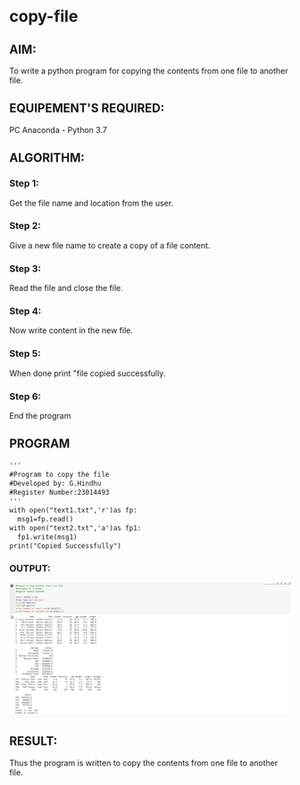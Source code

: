 # copy-file
## AIM:
To write a python program for copying the contents from one file to another file.
## EQUIPEMENT'S REQUIRED: 
PC
Anaconda - Python 3.7
## ALGORITHM: 
### Step 1:
Get the file name and location from the user.
### Step 2: 
Give a new file name to create a copy of a file content.
### Step 3: 
Read the file and close the file.
### Step 4:  
Now write content in the new file.
### Step 5: 
When done print "file copied successfully.
### Step 6: 
End the program
## PROGRAM
```
'''
#Program to copy the file
#Developed by: G.Hindhu
#Register Number:23014493
'''
with open("text1.txt",'r')as fp:
  msg1=fp.read()
with open("text2.txt",'a')as fp1:
  fp1.write(msg1)
print("Copied Successfully")
```
### OUTPUT:
![Alt text](<Screenshot 2024-01-02 202047.png>)
## RESULT:
Thus the program is written to copy the contents from one file to another file.